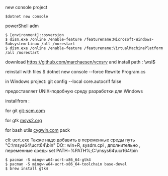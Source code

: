 new console project

    $dotnet new console

powerShell adm

    $ [environment]::osversion
    $ dism.exe /online /enable-feature /featurename:Microsoft-Windows-Subsystem-Linux /all /norestart
    $ dism.exe /online /enable-feature /featurename:VirtualMachinePlatform /all /norestart

download  https://github.com/marchaesen/vcxsrv and install
path : \\wsl$

reinstall with files
    $ dotnet new console --force
Rewrite Program.cs

in Windows project:
git config --local core.autocrlf false

предоставляет UNIX-подобную среду разработки для Windows

installfrom :

for git
[git-scm.com](https://git-scm.com/install/windows)

for gtk
[msys2.org](https://www.msys2.org/)

for bash utils
[cygwin.com](https://cygwin.com/install.html) pack 

cli: ucrt.exe
Также надо добавить в переменные среды путь "C:\msys64\ucrt64\bin"
DO:: win+R, sysdm.cpl , дполнительно , переменные среды
set PATH=%PATH%;C:\msys64\ucrt64\bin


    $ pacman -S mingw-w64-ucrt-x86_64-gtk4
    $ pacman -S mingw-w64-ucrt-x86_64-toolchain base-devel
    $ brew install gtk4